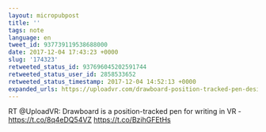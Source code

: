 ```yaml
---
layout: micropubpost
title: ''
tags: note
language: en
tweet_id: 937739119538688000
date: 2017-12-04 17:43:23 +0000
slug: '174323'
retweeted_status_id: 937696045202591744
retweeted_status_user_id: 2858533652
retweeted_status_timestamp: 2017-12-04 14:52:13 +0000
expanded_urls: https://uploadvr.com/drawboard-position-tracked-pen-designed-help-write-vr/,https://twitter.com/UploadVR/status/937696045202591746/photo/1,https://uploadvr.com/drawboard-position-tracked-pen-designed-help-write-vr/,https://twitter.com/UploadVR/status/937696045202591746/photo/1
---
```

RT @UploadVR: Drawboard is a position-tracked pen for writing in VR - https://t.co/8q4eDQ54VZ https://t.co/BzihGFEtHs
